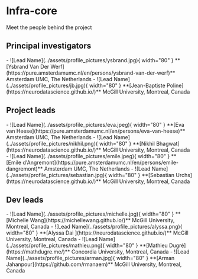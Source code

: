 # Infra-core

Meet the people behind the project

## Principal investigators

<div class="grid cards" markdown>
- ![Lead Name](../assets/profile_pictures/ysbrand.jpg){ width="80" } **[Ysbrand Van Der Werf](https://pure.amsterdamumc.nl/en/persons/ysbrand-van-der-werf)**  
  Amsterdam UMC, The Netherlands
- ![Lead Name](../assets/profile_pictures/jb.jpg){ width="80" } **[Jean-Baptiste Poline](https://neurodatascience.github.io/)**  
  McGill University, Montreal, Canada  
</div>


## Project leads

<div class="grid cards" markdown>
- ![Lead Name](../assets/profile_pictures/eva.jpeg){ width="80" } **[Eva van Heese](https://pure.amsterdamumc.nl/en/persons/eva-van-heese)**  
  Amsterdam UMC, The Netherlands  
- ![Lead Name](../assets/profile_pictures/nikhil.png){ width="80" } **[Nikhil Bhagwat](https://neurodatascience.github.io/)**  
  McGill University, Montreal, Canada  
- ![Lead Name](../assets/profile_pictures/emile.jpeg){ width="80" } **[Emile d'Angremont](https://pure.amsterdamumc.nl/en/persons/emile-dangremont)**  
  Amsterdam UMC, The Netherlands  
- ![Lead Name](../assets/profile_pictures/sebastian.jpg){ width="80" } **[Sebastian Urchs](https://neurodatascience.github.io/)**  
  McGill University, Montreal, Canada  
</div>


## Dev leads

<div class="grid cards" markdown>
- ![Lead Name](../assets/profile_pictures/michelle.jpg){ width="80" } **[Michelle Wang](https://michellewang.github.io/)**  
  McGill University, Montreal, Canada  
- ![Lead Name](../assets/profile_pictures/alyssa.png){ width="80" } **[Alyssa Dai ](https://neurodatascience.github.io/)**  
  McGill University, Montreal, Canada  
- ![Lead Name](../assets/profile_pictures/mathieu.png){ width="80" } **[Mathieu Dugré](https://mathdugre.me/)**  
  Concordia University, Montreal, Canada  
- ![Lead Name](../assets/profile_pictures/arman.jpg){ width="80" } **[Arman Jahanpour](https://github.com/rmanaem)**  
  McGill University, Montreal, Canada  
</div>

<!-- ...existing cards section... -->